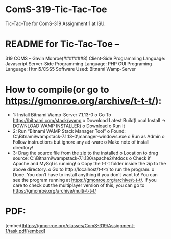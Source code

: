 
# ComS-319-Tic-Tac-Toe
Tic-Tac-Toe for ComS-319 Assignment 1 at ISU.
# README for Tic-Tac-Toe – 
319 COMS – Gavin Monroe(#######8) Client-Side Programming Language: Javascript Server-Side Programming Language: PHP GUI Programing Language: Html5/CSS5 Software Used: Bitnami Wamp-Server
# How to compile(or go to https://gmonroe.org/archive/t-t-t/): 
- 1: Install Bitnami Wamp-Server 7.1.13-0 o Go To https://bitnami.com/stack/wamp o Download Latest Build(Local Install -> DOWNLOAD WAMP INSTALLER)
  o Download o Run It
- 2: Run “Bitnami WAMP Stack Manager Tool” o Found: C:\Bitnami\wampstack-7.1.13-0\manager-windows.exe o Run as Admin
  o Follow instructions but ignore any ad-ware o Make note of install directory!
- 3: Drag the source file from the zip to the installed o Location to drag source: C:\Bitnami\wampstack-7.1.130\apache2\htdocs
  o Check if Apache and MySql is running!
  o Copy the t-t-t folder inside the zip to the above directory. o Go to http://localhost/t-t-t/ to run the program. o Done.
You don’t have to install anything if you don’t want to! You can see the program running at https://gmonroe.org/archive/t-t-t/.
If you care to check out the multiplayer version of this, you can go to https://gmonroe.org/archive/multi-t-t-t/

# PDF:
[embed]https://gmonroe.org/classes/ComS-319/Assignment-1/task.pdf[/embed]
